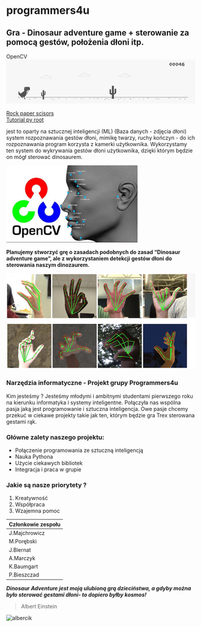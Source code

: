 # programmers4u


## Gra - Dinosaur adventure game + sterowanie za pomocą gestów, położenia dłoni itp. 

OpenCV <br>
 <picture align="center">
  <img src="pictures/dinosaur.png" width="700" title="frog">
</picture>

[Rock paper scisors](https://www.computervision.zone/courses/rock-paper-scissor/)<br>
[Tutorial py root](https://docs.opencv.org/4.x/d6/d00/tutorial_py_root.html)<br>

jest to oparty na sztucznej inteligencji (ML) (Baza danych - zdjęcia dłoni) system rozpoznawania gestów dłoni, mimikę twarzy, ruchy kończyn - do ich rozpoznawania program korzysta z kamerki użytkownika. Wykorzystamy ten system do wykrywania gestów dłoni użytkownika, dzięki którym będzie on mógł sterować dinosaurem.


 <picture align="center">
  <img src="pictures/zdj.jpeg" width="350" title="frog">
</picture>

**Planujemy stworzyć grę o zasadach podobnych do zasad “Dinosaur adventure game”, ale z wykorzystaniem detekcji gestów dłoni do sterowania naszym dinozaurem.**

 <picture align="center">
  <img src="pictures/rece.png" width="700" title="rece">
</picture>


### Narzędzia informatyczne - Projekt grupy Programmers4u ###
Kim jesteśmy ? Jesteśmy młodymi i ambitnymi studentami pierwszego roku na kierunku informatyka i systemy inteligentne. Połączyła nas wspólna pasja jaką jest programowanie i sztuczna inteligencja. Owe pasje chcemy przekuć w ciekawe projekty takie jak ten, którym będzie gra Trex sterowana gestami rąk.
### Główne zalety naszego projektu:
- Połączenie programowania ze sztuczną inteligencją
- Nauka Pythona
- Użycie ciekawych bibliotek
- Integracja i praca w grupie
### Jakie są nasze priorytety ?
1. Kreatywność
2. Współpraca
3. Wzajemna pomoc


| Członkowie zespołu        | 
| -------------             |
| J.Majchrowicz             | 
| M.Porębski                |                     
| J.Biernat                 | 
| A.Marczyk                 |
| K.Baumgart                |
| P.Bieszczad               |

***Dinosaur Adventure jest moją ulubioną grą dzieciństwa,
a gdyby można było sterować gestami dłoni-
to dopiero byłby kosmos!***
>Albert Einstein

  ![albercik](https://user-images.githubusercontent.com/115954152/202535553-cec5ce93-76a0-4314-890d-09fe8472f272.png)

